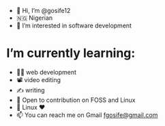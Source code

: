 - 👋 Hi, I’m @gosife12
- 🇳🇬 Nigerian 
- 👀 I’m interested in software development 
# I’m currently learning:
- 👨‍💻 web development
- 📽️ video editing
- ✍️ writing 
- 💞️ Open to contribution on FOSS and Linux
- 🐧 Linux ♥️
- 📫 You can reach me on Gmail fgosife@gmail.com

<!---
gosife12/gosife12 is a ✨ special ✨ repository because its `README.md` (this file) appears on your GitHub profile.
You can click the Preview link to take a look at your changes.
--->
